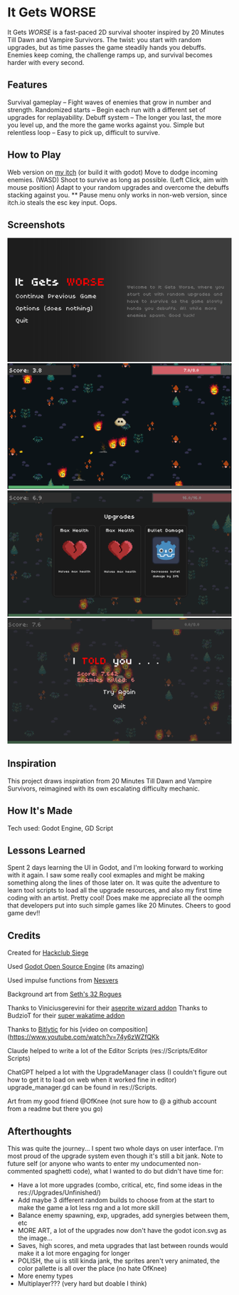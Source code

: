 # It Gets WORSE

It Gets *WORSE* is a fast-paced 2D survival shooter inspired by 20 Minutes Till Dawn and Vampire Survivors. The twist: you start with random upgrades, but as time passes the game steadily hands you debuffs. Enemies keep coming, the challenge ramps up, and survival becomes harder with every second.

## Features
Survival gameplay – Fight waves of enemies that grow in number and strength.
Randomized starts – Begin each run with a different set of upgrades for replayability.
Debuff system – The longer you last, the more you level up, and the more the game works against you.
Simple but relentless loop – Easy to pick up, difficult to survive. 

## How to Play
Web version on [my itch](https://pixelsaver.itch.io/it-gets-worse) (or build it with godot)
Move to dodge incoming enemies. (WASD)
Shoot to survive as long as possible. (Left Click, aim with mouse position)
Adapt to your random upgrades and overcome the debuffs stacking against you.
** Pause menu only works in non-web version, since itch.io steals the esc key input. Oops.

## Screenshots
![Menu Screen](image1.png) ![Gameplay](image2.png) ![Upgrade Menu](image4.png) ![Death Screen](image3.png)

## Inspiration
This project draws inspiration from 20 Minutes Till Dawn and Vampire Survivors, reimagined with its own escalating difficulty mechanic.

## How It's Made
Tech used: Godot Engine, GD Script

## Lessons Learned
Spent 2 days learning the UI in Godot, and I'm looking forward to working with it again. I saw some really cool exmaples and might be making something along the lines of those later on. It was quite the adventure to learn tool scripts to load all the upgrade resources, and also my first time coding with an artist. Pretty cool! Does make me appreciate all the oomph that developers put into such simple games like 20 Minutes. Cheers to good game dev!!

## Credits
Created for [Hackclub Siege](https://siege.hackclub.com)

Used [Godot Open Source Engine](https://github.com/godotengine) (its amazing)

Used impulse functions from [Nesvers](https://github.com/nezvers/Godot-GameTemplate/)

Background art from [Seth's 32 Rogues](https://sethbb.itch.io/32rogues)

Thanks to Viniciusgerevini for their [aseprite wizard addon](https://github.com/viniciusgerevini/godot-aseprite-wizard)
Thanks to BudzioT for their [super wakatime addon](https://github.com/BudzioT/Godot_Super-Wakatime)

Thanks to [Bitlytic](https://github.com/Bitlytic) for his [video on composition](https://www.youtube.com/watch?v=74y6zWZfQKk

Claude helped to write a lot of the Editor Scripts (res://Scripts/Editor Scripts)

ChatGPT helped a lot with the UpgradeManager class (I couldn't figure out how to get it to load on web when it worked fine in editor) 
upgrade_manager.gd can be found in res://Scripts.

Art from my good friend @OfKnee (not sure how to @ a github account from a readme but there you go)

## Afterthoughts
This was quite the journey... I spent two whole days on user interface. I'm most proud of the upgrade system even though it's still a bit jank.
Note to future self (or anyone who wants to enter my undocumented non-commented spaghetti code), what I wanted to do but didn't have time for:
* Have a lot more upgrades (combo, critical, etc, find some ideas in the res://Upgrades/Unfinished/)
* Add maybe 3 different random builds to choose from at the start to make the game a lot less rng and a lot more skill
* Balance enemy spawning, exp, upgrades, add synergies between them, etc
* MORE ART, a lot of the upgrades now don't have the godot icon.svg as the image...
* Saves, high scores, and meta upgrades that last between rounds would make it a lot more engaging for longer
* POLISH, the ui is still kinda jank, the sprites aren't very animated, the color pallette is all over the place (no hate OfKnee)
* More enemy types
* Multiplayer??? (very hard but doable I think)
